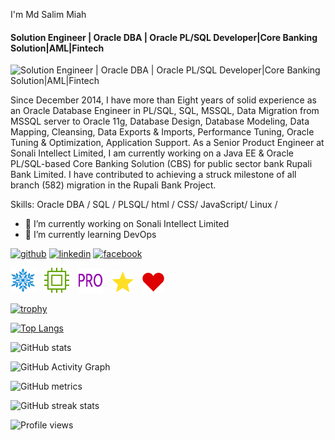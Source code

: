 I'm Md Salim Miah
####  Solution Engineer | Oracle DBA | Oracle PL/SQL Developer|Core Banking Solution|AML|Fintech 
![ Solution Engineer | Oracle DBA | Oracle PL/SQL Developer|Core Banking Solution|AML|Fintech ](https://media.licdn.com/dms/image/C5616AQFT26az9gNSDQ/profile-displaybackgroundimage-shrink_350_1400/0/1660496983515?e=1702512000&v=beta&t=AknhS9ApcHR6TJkkRlqnMiTisVwWbnM6yZTP6Prv1Ls)

Since December 2014, I have more than Eight years of solid experience as an Oracle Database Engineer in PL/SQL, SQL, MSSQL, Data Migration from MSSQL server to Oracle 11g, Database Design, Database Modeling, Data Mapping, Cleansing, Data Exports & Imports, Performance Tuning, Oracle Tuning & Optimization, Application Support. As a Senior Product Engineer at Sonali Intellect Limited, I am currently working on a Java EE & Oracle PL/SQL-based Core Banking Solution (CBS) for public sector bank Rupali Bank Limited. I have contributed to achieving a struck milestone of all branch (582) migration in the Rupali Bank Project.

Skills: Oracle DBA / SQL / PLSQL/ html / CSS/ JavaScript/ Linux /

- 🔭 I’m currently working on Sonali Intellect Limited 
- 🌱 I’m currently learning DevOps 


[<img src='https://cdn.jsdelivr.net/npm/simple-icons@3.0.1/icons/github.svg' alt='github' height='40'>](https://github.com/https://github.com/salimduetcse)  [<img src='https://cdn.jsdelivr.net/npm/simple-icons@3.0.1/icons/linkedin.svg' alt='linkedin' height='40'>](https://www.linkedin.com/in/https://www.linkedin.com/in/salimduetcse10//)  [<img src='https://cdn.jsdelivr.net/npm/simple-icons@3.0.1/icons/facebook.svg' alt='facebook' height='40'>](https://www.facebook.com/www.facebook.com/salimduetcse10)  

<a href='https://archiveprogram.github.com/'><img src='https://raw.githubusercontent.com/acervenky/animated-github-badges/master/assets/acbadge.gif' width='40' height='40'></a> <a href='https://docs.github.com/en/developers'><img src='https://raw.githubusercontent.com/acervenky/animated-github-badges/master/assets/devbadge.gif' width='40' height='40'></a> <a href='https://github.com/pricing'><img src='https://raw.githubusercontent.com/acervenky/animated-github-badges/master/assets/pro.gif' width='40' height='40'></a> <a href='https://stars.github.com/'><img src='https://raw.githubusercontent.com/acervenky/animated-github-badges/master/assets/starbadge.gif' width='35' height='35'></a> <a href='https://docs.github.com/en/github/supporting-the-open-source-community-with-github-sponsors'><img src='https://raw.githubusercontent.com/acervenky/animated-github-badges/master/assets/sponsorbadge.gif' width='35' height='35'></a> 

[![trophy](https://github-profile-trophy.vercel.app/?username=https://github.com/salimduetcse)](https://github.com/ryo-ma/github-profile-trophy)

[![Top Langs](https://github-readme-stats.vercel.app/api/top-langs/?username=https://github.com/salimduetcse)](https://github.com/anuraghazra/github-readme-stats)

![GitHub stats](https://github-readme-stats.vercel.app/api?username=https://github.com/salimduetcse&show_icons=true)  

![GitHub Activity Graph](https://activity-graph.herokuapp.com/graph?username=https://github.com/salimduetcse)  

![GitHub metrics](https://metrics.lecoq.io/https://github.com/salimduetcse)  

![GitHub streak stats](https://streak-stats.demolab.com/?user=https://github.com/salimduetcse)  

![Profile views](https://gpvc.arturio.dev/https://github.com/salimduetcse)  
